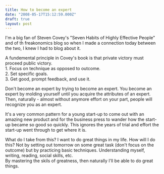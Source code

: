 ```yaml
---
title: How to become an expert
date: "2008-05-17T15:12:59.000Z"
draft: true
layout: post
---
```


I'm a big fan of Steven Covey's "Seven Habits of Highly Effective People" and of th freakonomics blog so when I made a connection today between the two, I knew I had to blog about it.

A fundemental principle in Covey's book is that private victory must proceed public victory.  
1\. Focus on technique as opposed to outcome.  
2\. Set specific goals.  
3\. Get good, prompt feedback, and use it.

Don't become an expert by trying to become an expert. You become an expert by molding yourself until you acquire the attributes of an expert. Then, naturally - almost without anymore effort on your part, people will recognize you as an expert.

It's a very common pattern for a young start-up to come out with an amazing new product and for the business press to wander how the start-up became so good so quickly. This ignores the years of trial and effort the start-up went through to get where it is.

What do I take from this? I want to do great things in my life. How will I do this? Not by setting out tomorrow on some great task (don't focus on the outcome) but by practicing basic techniques. Understanding myself, writing, reading, social skills, etc.  
By mastering the skils of greatness, then naturally I'll be able to do great things.